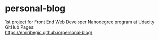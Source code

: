 # personal-blog
1st project for Front End Web Developer Nanodegree program at Udacity<br>
GitHub Pages:<br>
https://emiribegic.github.io/personal-blog/
